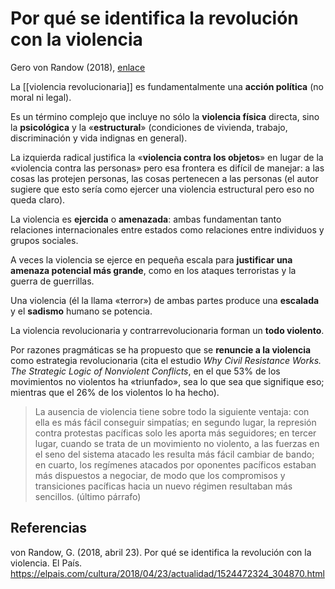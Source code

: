 # Por qué se identifica la revolución con la violencia
Gero von Randow (2018), [enlace](https://elpais.com/cultura/2018/04/23/actualidad/1524472324_304870.html)

La [[violencia revolucionaria]] es fundamentalmente una **acción política** (no moral ni legal).
    
Es un término complejo que incluye no sólo la **violencia física** directa, sino la **psicológica** y la «**estructural**» (condiciones de vivienda, trabajo, discriminación y vida indignas en general).
    
La izquierda radical justifica la «**violencia contra los objetos**» en lugar de la «violencia contra las personas» pero esa frontera es difícil de manejar: a las cosas las protejen personas, las cosas pertenecen a las personas (el autor sugiere que esto sería como ejercer una violencia estructural pero eso no queda claro).
    
La violencia es **ejercida** o **amenazada**: ambas fundamentan tanto relaciones internacionales entre estados como relaciones entre individuos y grupos sociales.
    
A veces la violencia se ejerce en pequeña escala para **justificar una amenaza potencial más grande**, como en los ataques terroristas y la guerra de guerrillas.
        
Una violencia (él la llama «terror») de ambas partes produce una **escalada** y el **sadismo** humano se potencia.
    
La violencia revolucionaria y contrarrevolucionaria forman un **todo violento**.
    
Por razones pragmáticas se ha propuesto que se **renuncie a la violencia** como estrategia revolucionaria (cita el estudio *Why Civil Resistance Works. The Strategic Logic of Nonviolent Conflicts*, en el que 53% de los movimientos no violentos ha «triunfado», sea lo que sea que signifique eso; mientras que el 26% de los violentos lo ha hecho).

>La ausencia de violencia tiene sobre todo la siguiente ventaja: con ella es más fácil conseguir simpatías; en segundo lugar, la represión contra protestas pacíficas solo les aporta más seguidores; en tercer lugar, cuando se trata de un movimiento no violento, a las fuerzas en el seno del sistema atacado les resulta más fácil cambiar de bando; en cuarto, los regímenes atacados por oponentes pacíficos estaban más dispuestos a negociar, de modo que los compromisos y transiciones pacíficas hacia un nuevo régimen resultaban más sencillos. (último párrafo)

## Referencias

von Randow, G. (2018, abril 23). Por qué se identifica la revolución con la violencia. El País. https://elpais.com/cultura/2018/04/23/actualidad/1524472324_304870.html

